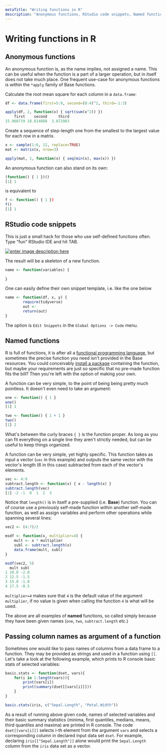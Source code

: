 ```yaml
---
metaTitle: "Writing functions in R"
description: "Anonymous functions, RStudio code snippets, Named functions, Passing column names as argument of a function"
---
```


# Writing functions in R




## Anonymous functions


An anonymous function is, as the name implies, not assigned a name. This can be useful when the function is a part of a larger operation, but in itself does not take much place.
One frequent use-case for anonymous functions is within the `*apply` family of Base functions.

Calculate the root mean square for each column in a `data.frame`:

```r
df <- data.frame(first=5:9, second=(0:4)^2, third=-1:3)

apply(df, 2, function(x) { sqrt(sum(x^2)) })
    first    second     third 
15.968719 18.814888  3.872983 

```

Create a sequence of step-length one from the smallest to the largest value for each row in a matrix.

```r
x <- sample(1:6, 12, replace=TRUE)
mat <- matrix(x, nrow=3)

apply(mat, 1, function(x) { seq(min(x), max(x)) })

```

An anonymous function can also stand on its own:

```r
(function() { 1 })()
[1] 1

```

is equivalent to

```r
f <- function() { 1 })
f()
[1] 1

```



## RStudio code snippets


This is just a small hack for those who use self-defined functions often.<br />
Type "fun" RStudio IDE and hit TAB.

[<img src="https://i.stack.imgur.com/gA8QV.png" alt="enter image description here" />](https://i.stack.imgur.com/gA8QV.png)

The result will be a skeleton of a new function.

```r
name <- function(variables) {
        
}

```

One can easily define their own snippet template, i.e. like the one below

```r
name <- function(df, x, y) {
        require(tidyverse)
        out <- 
        return(out)
}

```

The option is `Edit Snippets` in the `Global Options -> Code` menu.



## Named functions


R is full of functions, it is after all a [functional programming language](https://en.wikipedia.org/wiki/Functional_programming#R), but sometimes the precise function you need isn't provided in the Base resources. You could conceivably [install a package](http://stackoverflow.com/documentation/r/1719/installing-packages#t=201607251211199337159) containing the function, but maybe your requirements are just so specific that no pre-made function fits the bill? Then you're left with the option of making your own.

A function can be very simple, to the point of being being pretty much pointless.
It doesn't even need to take an argument:

```r
one <- function() { 1 }
one()
[1] 1

two <- function() { 1 + 1 }
two()
[1] 2

```

What's between the curly braces `{ }` is the function proper. As long as you can fit everything on a single line they aren't strictly needed, but can be useful to keep things organized.

A function can be very simple, yet highly specific. This function takes as input a vector (`vec` in this example) and outputs the same vector with the vector's length (6 in this case) subtracted from each of the vector's elements.

```r
vec <- 4:9
subtract.length <- function(x) { x - length(x) }
subtract.length(vec)
[1] -2 -1  0  1  2  3

```

Notice that `length()` is in itself a pre-supplied (i.e. **Base**) function. You can of course use a previously self-made function within another self-made function, as well as assign variables and perform other operations while spanning several lines:

```r
vec2 <- (4:7)/2

msdf <- function(x, multiplier=4) {
    mult <- x * multiplier
    subl <- subtract.length(x)
    data.frame(mult, subl)
}

msdf(vec2, 5)
  mult subl
1 10.0 -2.0
2 12.5 -1.5
3 15.0 -1.0
4 17.5 -0.5

```

`multiplier=4` makes sure that `4` is the default value of the argument `multiplier`, if no value is given when calling the function `4` is what will be used.

The above are all examples of **named** functions, so called simply because they have been given names (`one`, `two`, `subtract.length` etc.)



## Passing column names as argument of a function


Sometimes one would like to pass names of columns from a data frame to a function. They may be provided as strings and used in a function using `[[`. Let's take a look at the following example, which prints to R console basic stats of selected variables:

```r
basic.stats <- function(dset, vars){
    for(i in 1:length(vars)){
        print(vars[i])
        print(summary(dset[[vars[i]]]))
    }
}

basic.stats(iris, c("Sepal.Length", "Petal.Width"))

```

As a result of running above given code, names of selected variables and their basic summary statistics (minima, first quantiles, medians, means, third quantiles and maxima) are printed in R console. The code `dset[[vars[i]]]` selects i-th element from the argument `vars` and selects a corresponding column in declared input data set `dset`. For example, declaring `iris[["Sepal.Length"]]` alone would print the `Sepal.Length` column from the `iris` data set as a vector.

